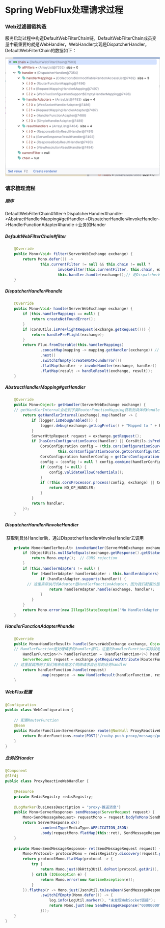 # Spring WebFlux处理请求过程 <!-- {docsify-ignore-all} -->



### Web过滤器链构造

​    服务启动过程中构造DefaultWebFilterChain链，DefaultWebFilterChain成员变量中最重要的就是WebHandler，WebHandler实现是DispatcherHandler，DefaultWebFilterChain的数据如下：

![image-20231205165804202](../../_media/image/spring/webflux/image-20231205165804202.png)



### 请求梳理流程

##### 顺序

​    DefaultWebFilterChain#filter->DispatcherHandler#handle->AbstractHandlerMapping#getHandler->DispatcherHandler#invokeHandler->HandlerFunctionAdapter#handle->业务的Hander



##### DefaultWebFilterChain#filter

```java
	@Override
	public Mono<Void> filter(ServerWebExchange exchange) {
		return Mono.defer(() ->
				this.currentFilter != null && this.chain != null ?
						invokeFilter(this.currentFilter, this.chain, exchange) :
						this.handler.handle(exchange));// 走DispatcherHandler的handler方法
	}
```



##### DispatcherHandler#handle

```java
	@Override
	public Mono<Void> handle(ServerWebExchange exchange) {
		if (this.handlerMappings == null) {
			return createNotFoundError();
		}
		if (CorsUtils.isPreFlightRequest(exchange.getRequest())) {
			return handlePreFlight(exchange);
		}
		return Flux.fromIterable(this.handlerMappings)
				.concatMap(mapping -> mapping.getHandler(exchange)) // AbstractHandlerMapping#getHandler获取到具体handler
				.next()
				.switchIfEmpty(createNotFoundError())
				.flatMap(handler -> invokeHandler(exchange, handler))
				.flatMap(result -> handleResult(exchange, result));
	}
```



##### AbstractHandlerMapping#getHandler

```java
	@Override
	public Mono<Object> getHandler(ServerWebExchange exchange) {
    // getHandlerInternal会走到子类RouterFunctionMapping获取到具体的Handler
		return getHandlerInternal(exchange).map(handler -> {
			if (logger.isDebugEnabled()) {
				logger.debug(exchange.getLogPrefix() + "Mapped to " + handler);
			}
			ServerHttpRequest request = exchange.getRequest();
			if (hasCorsConfigurationSource(handler) || CorsUtils.isPreFlightRequest(request)) {
				CorsConfiguration config = (this.corsConfigurationSource != null ?
						this.corsConfigurationSource.getCorsConfiguration(exchange) : null);
				CorsConfiguration handlerConfig = getCorsConfiguration(handler, exchange);
				config = (config != null ? config.combine(handlerConfig) : handlerConfig);
				if (config != null) {
					config.validateAllowCredentials();
				}
				if (!this.corsProcessor.process(config, exchange) || CorsUtils.isPreFlightRequest(request)) {
					return NO_OP_HANDLER;
				}
			}
			return handler;
		});
	}
```



##### DispatcherHandler#invokeHandler

​    获取到具体Handler后，通过DispatcherHandler#invokeHandler去调用

```java
	private Mono<HandlerResult> invokeHandler(ServerWebExchange exchange, Object handler) {
		if (ObjectUtils.nullSafeEquals(exchange.getResponse().getStatusCode(), HttpStatus.FORBIDDEN)) {
			return Mono.empty();  // CORS rejection
		}
		if (this.handlerAdapters != null) {
			for (HandlerAdapter handlerAdapter : this.handlerAdapters) {
				if (handlerAdapter.supports(handler)) {
          // 这里实际执行的Adapter是HandlerFunctionAdapter，因为我们配置的是RouterFunction
					return handlerAdapter.handle(exchange, handler);
				}
			}
		}
		return Mono.error(new IllegalStateException("No HandlerAdapter: " + handler));
	}
```



##### HandlerFunctionAdapter#handle

```java
	@Override
	public Mono<HandlerResult> handle(ServerWebExchange exchange, Object handler) {
    // HandlerFunction是处理请求的handler接口，这里的handlerFunction实际就是我们@Bean配置的HandlerFunction
		HandlerFunction<?> handlerFunction = (HandlerFunction<?>) handler;
		ServerRequest request = exchange.getRequiredAttribute(RouterFunctions.REQUEST_ATTRIBUTE);
    // 这里就调用到了我们用来处理这个网络请求自己写的业务handler
		return handlerFunction.handle(request)
				.map(response -> new HandlerResult(handlerFunction, response, HANDLER_FUNCTION_RETURN_TYPE));// 处理结果
	}
```



##### WebFlux配置

```java
@Configuration
public class WebConfiguration {

    // 配置RouterFunction
    @Bean
    public RouterFunction<ServerResponse> route(@NonNull ProxyReactiveWebHandler webHandler) {
        return RouterFunctions.route(POST("/ruuby-push-proxy/message/push/v0").and(accept(APPLICATION_JSON)), webHandler::sendMessage);
    }
}
```



##### 业务的Hander

```java
@Component
@Slf4j
public class ProxyReactiveWebHandler {

    @Resource
    private RedisRegistry redisRegistry;

    @LogMarker(businessDescription = "proxy-推送消息")
    public Mono<ServerResponse> sendMessage(ServerRequest request) {
        Mono<SendMessageRequest> requestMono = request.bodyToMono(SendMessageRequest.class);
        return ServerResponse.ok()
                .contentType(MediaType.APPLICATION_JSON)
                .body(requestMono.flatMap(this::ret), SendMessageResponse.class);
    }

    private Mono<SendMessageResponse> ret(SendMessageRequest request) {
        Mono<Protocol> protocolMono = redisRegistry.discovery(request.getUserID());
        return protocolMono.flatMap(protocol -> {
            try {
                return Mono.just(OkHttp3Util.doPost(protocol.getUri(), JsonUtil.toJsonStr(request)));
            } catch (IOException e) {
                return Mono.error(new RuntimeException(e));
            }
        }).flatMap(r -> Mono.just(JsonUtil.toJavaBean(SendMessageResponse.class, r)))
                .switchIfEmpty(Mono.defer(() -> {
                    log.info(LogUtil.marker(), "未发现WebSocket链接");
                    return Mono.just(new SendMessageResponse("00000000", "成功", null));
                }));
    }
}

```



